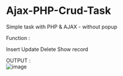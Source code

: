 # Ajax-PHP-Crud-Task

Simple task with PHP & AJAX - without popup

Function :

Insert
Update
Delete
Show record 

OUTPUT :
<br>
![image](https://user-images.githubusercontent.com/100776003/199963826-f4662740-ff9b-456e-848d-780729f884b6.png)



